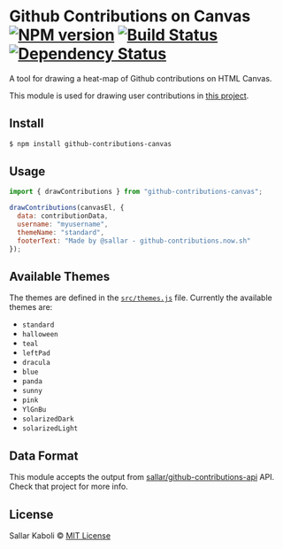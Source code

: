 # Github Contributions on Canvas [![NPM version][npm-image]][npm-url] [![Build Status][travis-image]][travis-url] [![Dependency Status][daviddm-image]][daviddm-url]

A tool for drawing a heat-map of Github contributions on HTML Canvas.

This module is used for drawing user contributions in [this project](https://github-contributions.now.sh).

## Install

```sh
$ npm install github-contributions-canvas
```

## Usage

```js
import { drawContributions } from "github-contributions-canvas";

drawContributions(canvasEl, {
  data: contributionData,
  username: "myusername",
  themeName: "standard",
  footerText: "Made by @sallar - github-contributions.now.sh"
});
```

## Available Themes

The themes are defined in the [`src/themes.js`](src/themes.js) file.
Currently the available themes are:

- `standard`
- `halloween`
- `teal`
- `leftPad`
- `dracula`
- `blue`
- `panda`
- `sunny`
- `pink`
- `YlGnBu`
- `solarizedDark`
- `solarizedLight`

## Data Format

This module accepts the output from [sallar/github-contributions-api](https://github.com/sallar/github-contributions-api) API. Check that project for more info.

## License

Sallar Kaboli © [MIT License](LICENSE)

[npm-image]: https://badge.fury.io/js/github-contributions-canvas.svg
[npm-url]: https://npmjs.org/package/github-contributions-canvas
[travis-image]: https://travis-ci.com/sallar/github-contributions-canvas.svg?branch=master
[travis-url]: https://travis-ci.com/sallar/github-contributions-canvas
[daviddm-image]: https://david-dm.org/sallar/github-contributions-canvas.svg?theme=shields.io
[daviddm-url]: https://david-dm.org/sallar/github-contributions-canvas
